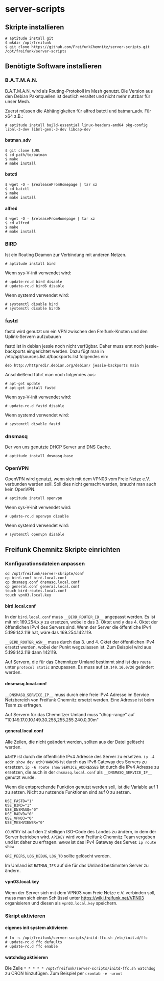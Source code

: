 # server-scripts

## Skripte installieren

```
# aptitude install git
$ mkdir /opt/freifunk
$ git clone https://github.com/FreifunkChemnitz/server-scripts.git /opt/freifunk/server-scripts
```

## Benötigte Software installieren
### B.A.T.M.A.N.

B.A.T.M.A.N. wird als Routing-Protokoll im Mesh genutzt. Die Version aus den Debian Paketquellen ist deutlich veraltet und nicht mehr nutzbar für unser Mesh.

Zuerst müssen die Abhängigkeiten für alfred batctl und batman_adv.
Für x64 z.B.:
```
# aptitude install build-essential linux-headers-amd64 pkg-config libnl-3-dev libnl-genl-3-dev libcap-dev
```

#### batman_adv
```
$ git clone $URL
$ cd path/to/batman
$ make
# make install
```

#### batctl
```
$ wget -O - $realeaseFromHomepage | tar xz
$ cd batctl
$ make
# make install
```

#### alfred
```
$ wget -O - $releaseFromHomepage | tar xz
$ cd alfred
$ make
# make install
```

### BIRD

Ist ein Routing Deamon zur Verbindung mit anderen Netzen.

```
# aptitude install bird
```

Wenn sys-V-init verwendet wird:
```
# update-rc.d bird disable
# update-rc.d bird6 disable
```

Wenn systemd verwendet wird:
```
# systemctl disable bird
# systemctl disable bird6
```


### fastd

fastd wird genutzt um ein VPN zwischen den Freifunk-Knoten und den Uplink-Servern aufzubauen

fastd ist in debian jessie noch nicht verfügbar. Daher muss erst noch jessie-backports eingerichtet werden.
Dazu fügt man in /etc/apt/sources.list.d/backports.list folgendes ein:
```
deb http://httpredir.debian.org/debian/ jessie-backports main
```
Anschließend führt man noch folgendes aus:
```
# apt-get update
# apt-get install fastd
```

Wenn sys-V-init verwendet wird:
```
# update-rc.d fastd disable
```

Wenn systemd verwendet wird:
```
# systemctl disable fastd
```

### dnsmasq

Der von uns genutzte DHCP Server und DNS Cache.

```
# aptitude install dnsmasq-base
```

### OpenVPN

OpenVPN wird genutzt, wenn sich mit dem VPN03 vom Freie Netze e.V. verbunden werden soll. Soll dies nicht gemacht werden, braucht man auch kein OpenVPN.

```
# aptitude install openvpn
```

Wenn sys-V-init verwendet wird:
```
# update-rc.d openvpn disable
```

Wenn systemd verwendet wird:
```
# systemctl openvpn disable
```

## Freifunk Chemnitz Skripte einrichten
### Konfigurationsdateien anpassen

```
cd /opt/freifunk/server-skripte/conf
cp bird.conf bird.local.conf
cp dnsmasq.conf dnsmasq.local.conf
cp general.conf general.local.conf
touch bird-routes.local.conf
touch vpn03.local.key
```

#### bird.local.conf
In der `bird.local.conf` muss `__BIRD_ROUTER_ID__` angepasst werden. Es ist mit mit 169.254.x.y zu ersetzen, wobei x das 3. Oktet und y das 4. Oktet der öffentlichen IPv4 des Servers sind. Wenn der Server die öffentliche IPv4 5.199.142.119 hat, wäre das 169.254.142.119.

`__BIRD_ROUTER_ASN__` muss durch das 3. und 4. Oktet der öffentlichen IPv4 ersetzt werden, wobei der Punkt wegzulassen ist. Zum Beispiel wird aus 5.199.142.119 dann 142119.

Auf Servern, die für das Chemnitzer Umland bestimmt sind ist das `route` unter `protocol static` anzupassen. Es muss auf `10.149.16.0/20` geändert werden.

#### dnsmasq.local.conf

`__DNSMASQ_SERVICE_IP__` muss durch eine freie IPv4 Adresse im Service Netzbereich von Freifunk Chemnitz ersetzt werden. Eine Adresse ist beim Team zu erfragen.

Auf Servern für das Chemnitzer Umland muss "dhcp-range" auf "10.149.17.0,10.149.30.255,255.255.240.0,30m"

#### general.local.conf

Alle Zeilen, die nicht geändert werden, sollten aus der Datei gelöscht werden.

`WANIP` ist durch die öffentliche IPv4 Adresse des Server zu ersetzen. `ip -4 addr show dev eth0`
`WANGW6` ist durch das IPv6 Gateway des Servers zu ersetzen. `ip -6 route show`
`SERVICE_ADDRESSES` ist durch die IPv4 Adresse zu ersetzen, die auch in der `dnsmasq.local.conf` als `__DNSMASQ_SERVICE_IP__` genutzt wurde.

Wenn die entsprechende Funktion genutzt werden soll, ist die Variable auf 1 zu setzen. Nicht zu nutzende Funktionen sind auf 0 zu setzen.
```
USE_FASTD="1"
USE_BIRD="1"
USE_DNSMASQ="0"
USE_RADVD="0"
USE_VPN03="0"
USE_MESHVIEWER="0"
```

`COUNTRY` ist auf den 2 stelligen ISO-Code des Landes zu ändern, in dem der Server betrieben wird.
`APIKEY` wird vom Freifunk Chemnitz Team vergeben und ist daher zu erfragen.
`WANGW` ist das IPv4 Gateway des Server. `ip route show`

`GRE_PEERS`, `LOG_DEBUG`, `LOG_TO` sollte gelöscht werden.

Im Umland ist `BATMAN_IFS` auf die für das Umland bestimmten Server zu ändern.


#### vpn03.local.key

Wenn der Server sich mit dem VPN03 vom Freie Netze e.V. verbinden soll, muss man sich einen Schlüssel unter https://wiki.freifunk.net/VPN03 organisieren und diesen als `vpn03.local.key` speichern.

### Skript aktivieren

#### eigenes init system aktivieren
```
# ln -s /opt/freifunk/server-scripts/initd-ffc.sh /etc/init.d/ffc
# update-rc.d ffc defaults
# update-rc.d ffc enable
```

#### watchdog aktivieren
Die Zeile `* * * * * /opt/freifunk/server-scripts/initd-ffc.sh watchdog` zu CRON hinzufügen. Zum Beispiel per `crontab -e -uroot`

